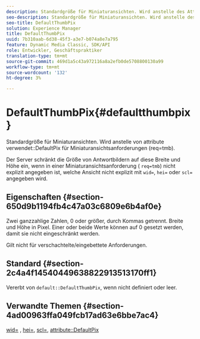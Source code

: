 ```yaml
---
description: Standardgröße für Miniaturansichten. Wird anstelle des Attributs DefaultPix für Miniaturansichtsanforderungen (req=tmb) verwendet.
seo-description: Standardgröße für Miniaturansichten. Wird anstelle des Attributs DefaultPix für Miniaturansichtsanforderungen (req=tmb) verwendet.
seo-title: DefaultThumbPix
solution: Experience Manager
title: DefaultThumbPix
uuid: 7b310aab-6d38-45f3-a3e7-b074a8e7a795
feature: Dynamic Media Classic, SDK/API
role: Entwickler, Geschäftspraktiker
translation-type: tm+mt
source-git-commit: 469d1a5c43a972116a8a2efb0de5708800130a99
workflow-type: tm+mt
source-wordcount: '132'
ht-degree: 3%

---
```



# DefaultThumbPix{#defaultthumbpix}

Standardgröße für Miniaturansichten. Wird anstelle von attribute verwendet::DefaultPix für Miniaturansichtsanforderungen (req=tmb).

Der Server schränkt die Größe von Antwortbildern auf diese Breite und Höhe ein, wenn in einer Miniaturansichtsanforderung ( `req=tmb`) nicht explizit angegeben ist, welche Ansicht nicht explizit mit `wid=`, `hei=` oder `scl=` angegeben wird.

## Eigenschaften {#section-650d9b1194fb4c47a03c6809e6b4af0e}

Zwei ganzzahlige Zahlen, 0 oder größer, durch Kommas getrennt. Breite und Höhe in Pixel. Einer oder beide Werte können auf 0 gesetzt werden, damit sie nicht eingeschränkt werden.

Gilt nicht für verschachtelte/eingebettete Anforderungen.

## Standard {#section-2c4a4f14540449638822913513170ff1}

Vererbt von `default::DefaultThumbPix`, wenn nicht definiert oder leer.

## Verwandte Themen {#section-4ad00963ffa049fcb17ad63e6bbe7ac4}

[wid=](../../../../../is-api/http-ref/image-serving-api-ref/c-http-protocol-reference/c-command-reference/r-is-http-wid.md#reference-bfeadcb67bf4485f851eb21345527e47) ,  [hei=](../../../../../is-api/http-ref/image-serving-api-ref/c-http-protocol-reference/c-command-reference/r-is-http-hei.md#reference-6d6f556ccc0e4b98a815e8a5c1944a96),  [scl=](../../../../../is-api/http-ref/image-serving-api-ref/c-http-protocol-reference/c-command-reference/r-scl.md#reference-b2a74e493d0d407e98fe350551ba3fcc),  [attribute::DefaultPix](../../../../../is-api/image-catalog/image-serving-api-ref/c-image-catalog-reference/c-attributes-reference/r-defaultpix.md#reference-996b2c22b30f4fd9b970c84063306df1)
